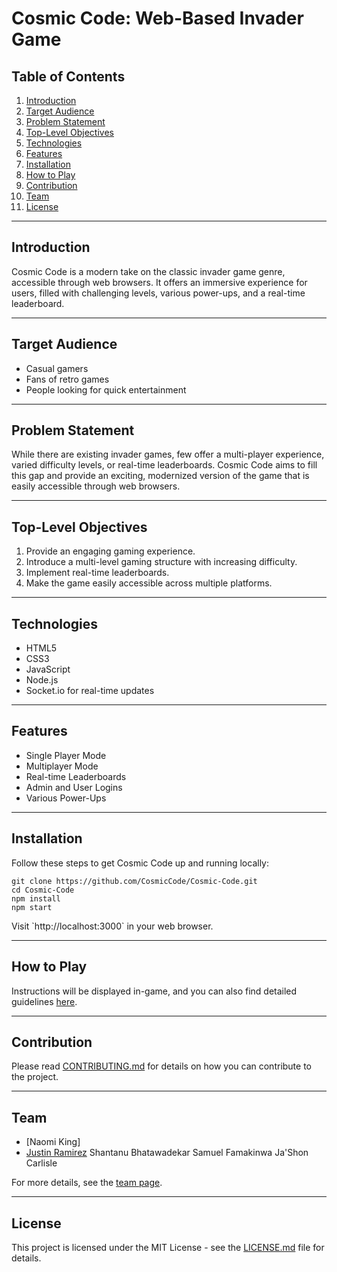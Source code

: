 # Cosmic Code: Web-Based Invader Game

## Table of Contents
1. [Introduction](#introduction)
2. [Target Audience](#target-audience)
3. [Problem Statement](#problem-statement)
4. [Top-Level Objectives](#top-level-objectives)
5. [Technologies](#technologies)
6. [Features](#features)
7. [Installation](#installation)
8. [How to Play](#how-to-play)
9. [Contribution](#contribution)
10. [Team](#team)
11. [License](#license)

---

## Introduction
Cosmic Code is a modern take on the classic invader game genre, accessible through web browsers. It offers an immersive experience for users, filled with challenging levels, various power-ups, and a real-time leaderboard.

---

## Target Audience
- Casual gamers
- Fans of retro games
- People looking for quick entertainment

---

## Problem Statement
While there are existing invader games, few offer a multi-player experience, varied difficulty levels, or real-time leaderboards. Cosmic Code aims to fill this gap and provide an exciting, modernized version of the game that is easily accessible through web browsers.

---

## Top-Level Objectives
1. Provide an engaging gaming experience.
2. Introduce a multi-level gaming structure with increasing difficulty.
3. Implement real-time leaderboards.
4. Make the game easily accessible across multiple platforms.

---

## Technologies
- HTML5
- CSS3
- JavaScript
- Node.js
- Socket.io for real-time updates

---

## Features
- Single Player Mode
- Multiplayer Mode
- Real-time Leaderboards
- Admin and User Logins
- Various Power-Ups

---

## Installation
Follow these steps to get Cosmic Code up and running locally:
```
git clone https://github.com/CosmicCode/Cosmic-Code.git
cd Cosmic-Code
npm install
npm start
```

Visit \`http://localhost:3000\` in your web browser.

---

## How to Play
Instructions will be displayed in-game, and you can also find detailed guidelines [here](INSTRUCTION.md).

---

## Contribution
Please read [CONTRIBUTING.md](CONTRIBUTING.md) for details on how you can contribute to the project.

---

## Team
- [Naomi King]
- [Justin Ramirez](https://github.com/ramirez-justin)
Shantanu Bhatawadekar
Samuel Famakinwa
Ja'Shon Carlisle

For more details, see the [team page](TEAM.md).

---

## License
This project is licensed under the MIT License - see the [LICENSE.md](LICENSE.md) file for details.
